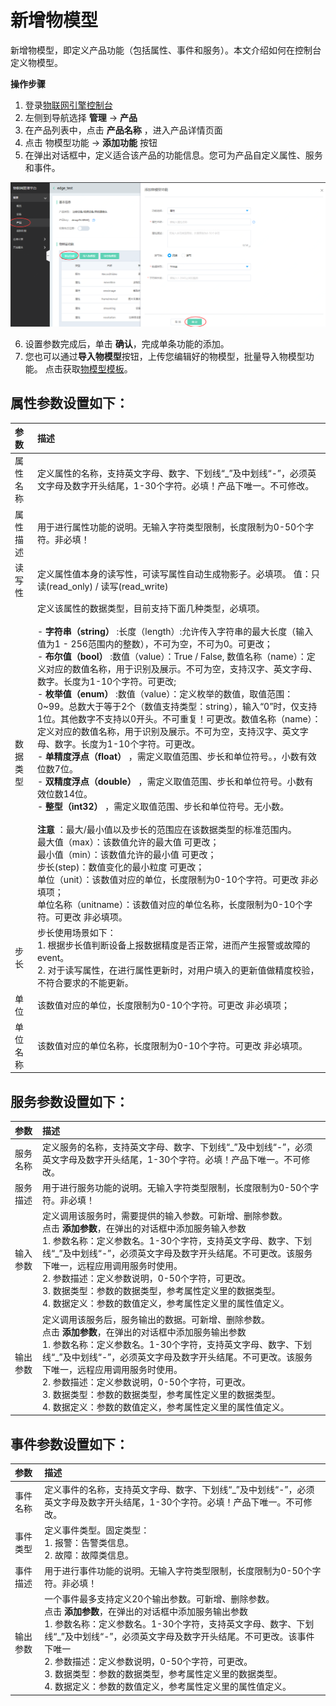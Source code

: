 # 新增物模型

新增物模型，即定义产品功能（包括属性、事件和服务）。本文介绍如何在控制台定义物模型。

**操作步骤**

1. 登录[物联网引擎控制台](https://iot-console.jdcloud.com/core)
2. 左侧到导航选择 **管理** -> **产品**
3. 在产品列表中，点击 **产品名称** ，进入产品详情页面
4. 点击 物模型功能 -> **添加功能** 按钮
5. 在弹出对话框中，定义适合该产品的功能信息。您可为产品自定义属性、服务和事件。

![Create-Ting-Model](../../../../../image/IoT/IoT-Engine/Create_ThingModel.png)


6. 设置参数完成后，单击 **确认**，完成单条功能的添加。
7. 您也可以通过**导入物模型**按钮，上传您编辑好的物模型，批量导入物模型功能。 点击获取[物模型模板](https://pubilc-tm-template.s3.cn-north-1.jdcloud-oss.com/TM-Sample.json)。


## 属性参数设置如下：

| 参数                  | 描述                 |
| :------------------- | :------------------- |
|属性名称  | 定义属性的名称，支持英文字母、数字、下划线“_”及中划线“-”，必须英文字母及数字开头结尾，1-30个字符。必填！产品下唯一。不可修改。 | 
|属性描述 | 用于进行属性功能的说明。无输入字符类型限制，长度限制为0-50个字符。非必填！ | 
|读写性 | 定义属性值本身的读写性，可读写属性自动生成物影子。必填项。	值：只读(read_only) / 读写(read_write)  | 
|数据类型 | 定义该属性的数据类型，目前支持下面几种类型，必填项。<br><br>   - **字符串（string）** :长度（length）:允许传入字符串的最大长度（输入值为1 - 256范围内的整数），不可为空，不可为0。可更改；<br>  - **布尔值（bool）** :数值（value）：True / False, 数值名称（name）：定义对应的数值名称，用于识别及展示。不可为空，支持汉字、英文字母、数字。长度为1-10个字符。可更改;<br>   - **枚举值（enum）** :数值（value）：定义枚举的数值，取值范围：0~99。总数大于等于2个（数值支持类型：string），输入“0”时，仅支持1位。其他数字不支持以0开头。不可重复！可更改。数值名称（name）：定义对应的数值名称，用于识别及展示。不可为空，支持汉字、英文字母、数字。长度为1-10个字符。可更改。 <br> - **单精度浮点（float）** ，需定义取值范围、步长和单位符号。，小数有效位数7位。  <br>   - **双精度浮点（double）** ，需定义取值范围、步长和单位符号。小数有效位数14位。   <br> - **整型（int32）** ，需定义取值范围、步长和单位符号。无小数。<br> <br> **注意** ：最大/最小值以及步长的范围应在该数据类型的标准范围内。 <br> 最大值（max）：该数值允许的最大值 可更改；	 <br> 最小值（min）：该数值允许的最小值 可更改；	 <br> 步长(step)：数值变化的最小粒度 可更改；<br> 单位（unit）：该数值对应的单位，长度限制为0-10个字符。可更改 非必填项；<br> 单位名称（unitname）：该数值对应的单位名称，长度限制为0-10个字符。可更改 非必填项。<br> |
|步长| 步长使用场景如下：<br> 1. 根据步长值判断设备上报数据精度是否正常，进而产生报警或故障的event。<br>  2. 对于读写属性，在进行属性更新时，对用户填入的更新值做精度校验，不符合要求的不能更新。  |
|单位| 该数值对应的单位，长度限制为0-10个字符。可更改 非必填项； |
|单位名称| 该数值对应的单位名称，长度限制为0-10个字符。可更改 非必填项。 |


## 服务参数设置如下：

| 参数                  | 描述                 |
| :------------------- | :------------------- |
|服务名称  | 定义服务的名称，支持英文字母、数字、下划线“_”及中划线“-”，必须英文字母及数字开头结尾，1-30个字符。必填！产品下唯一。不可修改。 | 
|服务描述 | 用于进行服务功能的说明。无输入字符类型限制，长度限制为0-50个字符。非必填！ | 
|输入参数 | 定义调用该服务时，需要提供的输入参数。可新增、删除参数。<br>点击 **添加参数**，在弹出的对话框中添加服务输入参数<br> 1. 参数名称：定义参数名。1-30个字符，支持英文字母、数字、下划线“_”及中划线“-”，必须英文字母及数字开头结尾。不可更改。该服务下唯一，远程应用调用服务时使用。<br>  2. 参数描述：定义参数说明，0-50个字符，可更改。<br>  3. 数据类型：参数的数据类型，参考属性定义里的数据类型。<br>  4. 数据定义：参数的数值定义，参考属性定义里的属性值定义。| 
|输出参数 | 定义调用该服务后，服务输出的数据。可新增、删除参数。<br>点击 **添加参数**，在弹出的对话框中添加服务输出参数<br> 1. 参数名称：定义参数名。1-30个字符，支持英文字母、数字、下划线“_”及中划线“-”，必须英文字母及数字开头结尾。不可更改。该服务下唯一，远程应用调用服务时使用。<br>  2. 参数描述：定义参数说明，0-50个字符，可更改。<br>  3. 数据类型：参数的数据类型，参考属性定义里的数据类型。<br>  4. 数据定义：参数的数值定义，参考属性定义里的属性值定义。| 

## 事件参数设置如下：

| 参数                  | 描述                 |
| :------------------- | :------------------- |
|事件名称  | 定义事件的名称，支持英文字母、数字、下划线“_”及中划线“-”，必须英文字母及数字开头结尾，1-30个字符。必填！产品下唯一。不可修改。 | 
|事件类型 | 定义事件类型。固定类型：<br> 1. 报警：告警类信息。<br> 2. 故障：故障类信息。| 
|事件描述 | 用于进行事件功能的说明。无输入字符类型限制，长度限制为0-50个字符。非必填！ | 
|输出参数 | 一个事件最多支持定义20个输出参数。可新增、删除参数。<br>点击 **添加参数**，在弹出的对话框中添加服务输出参数<br> 1. 参数名称：定义参数名。1-30个字符，支持英文字母、数字、下划线“_”及中划线“-”，必须英文字母及数字开头结尾。不可更改。该事件下唯一 <br>  2. 参数描述：定义参数说明，0-50个字符，可更改。<br>  3. 数据类型：参数的数据类型，参考属性定义里的数据类型。<br>  4. 数据定义：参数的数值定义，参考属性定义里的属性值定义。| 

